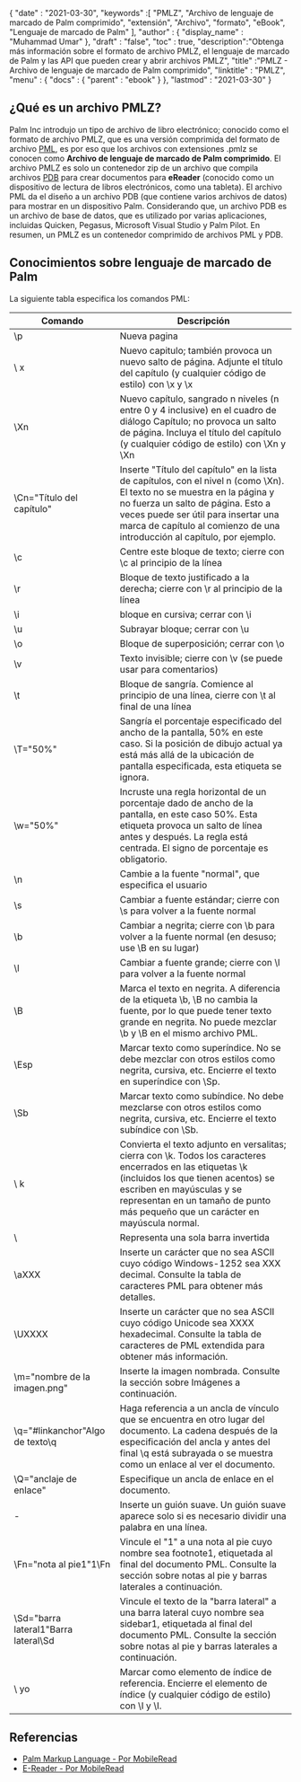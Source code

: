 {
  "date" : "2021-03-30",
  "keywords" :[ "PMLZ", "Archivo de lenguaje de marcado de Palm comprimido", "extensión", "Archivo", "formato", "eBook", "Lenguaje de marcado de Palm" ],
  "author" : {
    "display_name" : "Muhammad Umar"
},
  "draft" : "false",
  "toc" : true,
  "description":"Obtenga más información sobre el formato de archivo PMLZ, el lenguaje de marcado de Palm y las API que pueden crear y abrir archivos PMLZ",
  "title" :"PMLZ - Archivo de lenguaje de marcado de Palm comprimido",
  "linktitle" : "PMLZ",
  "menu" : {
    "docs" : {
      "parent" : "ebook"
}
},
  "lastmod" : "2021-03-30"
}

## ¿Qué es un archivo PMLZ?

Palm Inc introdujo un tipo de archivo de libro electrónico; conocido como el formato de archivo PMLZ, que es una versión comprimida del formato de archivo [PML](/es/ebook/pml/), es por eso que los archivos con extensiones .pmlz se conocen como **Archivo de lenguaje de marcado de Palm comprimido**. El archivo PMLZ es solo un contenedor zip de un archivo que compila archivos [PDB](/es/programming/pdb/) para crear documentos para **eReader** (conocido como un dispositivo de lectura de libros electrónicos, como una tableta). El archivo PML da el diseño a un archivo PDB (que contiene varios archivos de datos) para mostrar en un dispositivo Palm. Considerando que, un archivo PDB es un archivo de base de datos, que es utilizado por varias aplicaciones, incluidas Quicken, Pegasus, Microsoft Visual Studio y Palm Pilot. En resumen, un PMLZ es un contenedor comprimido de archivos PML y PDB.


## Conocimientos sobre lenguaje de marcado de Palm
La siguiente tabla especifica los comandos PML:

|Comando|Descripción|
---|---|
| \p | Nueva pagina |
| \ x | Nuevo capitulo; también provoca un nuevo salto de página. Adjunte el título del capítulo (y cualquier código de estilo) con \x y \x |
| \Xn | Nuevo capítulo, sangrado n niveles (n entre 0 y 4 inclusive) en el cuadro de diálogo Capítulo; no provoca un salto de página. Incluya el título del capítulo (y cualquier código de estilo) con \Xn y \Xn |
| \Cn="Título del capítulo" | Inserte "Título del capítulo" en la lista de capítulos, con el nivel n (como \Xn). El texto no se muestra en la página y no fuerza un salto de página. Esto a veces puede ser útil para insertar una marca de capítulo al comienzo de una introducción al capítulo, por ejemplo. |
| \c | Centre este bloque de texto; cierre con \c al principio de la línea |
| \r | Bloque de texto justificado a la derecha; cierre con \r al principio de la línea |
| \i | bloque en cursiva; cerrar con \i |
| \u | Subrayar bloque; cerrar con \u |
| \o | Bloque de superposición; cerrar con \o |
| \v | Texto invisible; cierre con \v (se puede usar para comentarios) |
| \t | Bloque de sangría. Comience al principio de una línea, cierre con \t al final de una línea |
| \T="50%" | Sangría el porcentaje especificado del ancho de la pantalla, 50% en este caso. Si la posición de dibujo actual ya está más allá de la ubicación de pantalla especificada, esta etiqueta se ignora. |
| \w="50%" | Incruste una regla horizontal de un porcentaje dado de ancho de la pantalla, en este caso 50%. Esta etiqueta provoca un salto de línea antes y después. La regla está centrada. El signo de porcentaje es obligatorio. |
| \n | Cambie a la fuente "normal", que especifica el usuario |
| \s | Cambiar a fuente estándar; cierre con \s para volver a la fuente normal |
| \b | Cambiar a negrita; cierre con \b para volver a la fuente normal (en desuso; use \B en su lugar) |
| \l | Cambiar a fuente grande; cierre con \l para volver a la fuente normal |
| \B | Marca el texto en negrita. A diferencia de la etiqueta \b, \B no cambia la fuente, por lo que puede tener texto grande en negrita. No puede mezclar \b y \B en el mismo archivo PML. |
| \Esp | Marcar texto como superíndice. No se debe mezclar con otros estilos como negrita, cursiva, etc. Encierre el texto en superíndice con \Sp. |
| \Sb | Marcar texto como subíndice. No debe mezclarse con otros estilos como negrita, cursiva, etc. Encierre el texto subíndice con \Sb. |
| \ k | Convierta el texto adjunto en versalitas; cierra con \k. Todos los caracteres encerrados en las etiquetas \k (incluidos los que tienen acentos) se escriben en mayúsculas y se representan en un tamaño de punto más pequeño que un carácter en mayúscula normal. |
| \\ | Representa una sola barra invertida |
| \aXXX | Inserte un carácter que no sea ASCII cuyo código Windows-1252 sea XXX decimal. Consulte la tabla de caracteres PML para obtener más detalles. |
| \UXXXX | Inserte un carácter que no sea ASCII cuyo código Unicode sea XXXX hexadecimal. Consulte la tabla de caracteres de PML extendida para obtener más información. |
| \m="nombre de la imagen.png" | Inserte la imagen nombrada. Consulte la sección sobre Imágenes a continuación. |
| \q="#linkanchor"Algo de texto\q | Haga referencia a un ancla de vínculo que se encuentra en otro lugar del documento. La cadena después de la especificación del ancla y antes del final \q está subrayada o se muestra como un enlace al ver el documento. |
| \Q="anclaje de enlace" | Especifique un ancla de enlace en el documento. |
| \- | Inserte un guión suave. Un guión suave aparece solo si es necesario dividir una palabra en una línea. |
| \Fn="nota al pie1"1\Fn | Vincule el "1" a una nota al pie cuyo nombre sea footnote1, etiquetada al final del documento PML. Consulte la sección sobre notas al pie y barras laterales a continuación. |
| \Sd="barra lateral1"Barra lateral\Sd | Vincule el texto de la "barra lateral" a una barra lateral cuyo nombre sea sidebar1, etiquetada al final del documento PML. Consulte la sección sobre notas al pie y barras laterales a continuación. |
| \ yo | Marcar como elemento de índice de referencia. Encierre el elemento de índice (y cualquier código de estilo) con \I y \I.|


## Referencias

* [Palm Markup Language - Por MobileRead](https://wiki.mobileread.com/wiki/EReader)
* [E-Reader - Por MobileRead](https://en.wikipedia.org/wiki/E-reader)

